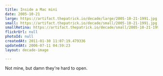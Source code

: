 ```yaml
---
title: Inside a Mac mini
date: 2005-10-21
large: https://artifact.thepatrick.io/decade/large/2005-10-21-1991.jpg
small: https://artifact.thepatrick.io/decade/small/2005-10-21-1991.jpg
smallRetina: https://artifact.thepatrick.io/decade/small/2005-10-21-1991@2x.jpg
flickrUrl: null
photoId: null
createdAt: 2011-01-30 11:07:19.479336
updatedAt: 2006-07-11 04:59:23
layout: decade-image

---
```

Not mine, but damn they're hard to open.
